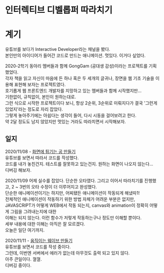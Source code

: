 인터렉티브 디벨롭퍼 따라치기
============================

# 계기  
유튜브를 보다가 Interactive Developer라는 채널을 봤다.  
본인만의 아이디어가 들어간 코드로 만드는 애니메이션.
멋있다.
이거다 싶었다.  
 
2020-2학기 동아리 멤버들과 함께 GongGam (공대생 감성)이라는 프로젝트를 기획했었다.  
각자 책을 읽고 자신이 마음에 든 하나 혹은 두 세개의 글귀나, 장면을 웹 기초 기술을 이용해 표현해 보자는 프로젝트였다.  
호기롭게 웹 프론트엔드 개발자를 지망하고 있는 멤버들과 함께 시작했지만...  
기한없이, 규칙없이, 본인이 원하는대로.  
그런 식으로 시작한 프로젝트이다 보니, 항상 2순위, 3순위로 미뤄지다가 결국 '그런게 있었지'라는 정도로 자리 잡았다.  
그렇게 놓아주기에는 아쉽다는 생각이 들어, 다시 시동을 걸어보려고 한다.  
약 2달 정도도 남지 않았지만 멋있는 거라도 따라치면서 시작해보자.  

## 일지
2020/11/08 - [화면에 튀기는 공 만들기](https://youtu.be/sLCiI6d5vTM)   
유튜브를 보면서 따라서 코드를 작성했다.  
코드를 내가 놓친건지. 테스트를 잘못하고 있는건지. 원하는 화면이 나오지 않는다...  
디버깅 해보자.  

2020/11/09
어제 실수를 잡았다. 단순한 오타였다.
그리고 이어서 따라치기를 진행했고, 2 ~ 3번의 오타 수정이 더 이루어지고 완성했다.  
단순한 애니메이션이기는 하지만, 어찌됐든 애니메이션이 작동되게 해냈따1!  
전체적인 애니메이션이 작동하기 위한 방법 자체가 어려운 부분은 없지만,  
JAVASCRIPT가 어떻게 WEB에서 작동 되는지, canvas와 animation이 정확히 어떻게 그림을 그려내는지에 대한  
이해는 되지 않는다. 이런 함수가 저렇게 작동하는구나 정도만 이해할 뿐이다.  
세부 내용에 대한 이해는 아직은 잘 모르겠다.  
오늘은 일단 여기까지. 

2020/11/11 - [움직이는 웨이브 만들기](https://youtu.be/LLfhY4eVwDY)  
유튜브를 보면서 코드를 작성 중이다.  
그런데, 이번엔 서버에서 에러가 없는데 아무것도 출력 되고 있지 않다.  
아주 큰일이다. 껄껄.  
디버깅 중이다.   

